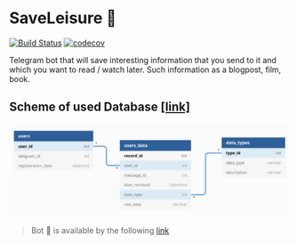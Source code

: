 # SaveLeisure :robot:
[![Build Status](https://travis-ci.com/tikerlade/SaveLeisure.svg?token=QXtXzRqKNghyH5soGYoY&branch=main)](https://travis-ci.com/tikerlade/SaveLeisure)
[![codecov](https://codecov.io/gh/tikerlade/SaveLeisure/branch/main/graph/badge.svg?token=I8T7ALFRTX)](https://codecov.io/gh/tikerlade/SaveLeisure)

Telegram bot that will save interesting information that you send to it and which you want to read / watch later. Such information as a blogpost, film, book.


## Scheme of used Database [[link]](https://dbdiagram.io/d/5fa924cf3a78976d7b7b1930)
![Database scheme](pics/database_scheme.png)




> Bot :robot: is available by the following [link](http://t.me/SaveLeisureBot)
